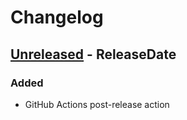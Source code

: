 # Changelog

<!-- next-header -->

## [Unreleased] - ReleaseDate

### Added

- GitHub Actions post-release action

<!-- next-url -->

[unreleased]: https://github.com/mrvillage/sero/compare/v1.0.0...HEAD
